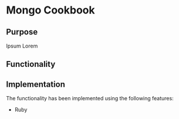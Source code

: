 # Mongo Cookbook

## Purpose
Ipsum Lorem

## Functionality


## Implementation

The functionality has been implemented using the following features:

* Ruby


